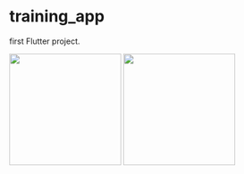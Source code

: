 # training_app

first Flutter project.

<p float="left">
<img src="https://user-images.githubusercontent.com/83113128/180384007-a68e92ec-4ecd-4256-96b0-8402c49f63d7.jpg" width=200>
<img src="https://user-images.githubusercontent.com/83113128/180384018-98e3ad11-e664-4228-897b-18880a8c1f89.jpg" width=200>
</p>

